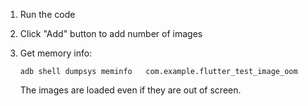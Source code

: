 1. Run the code
2. Click "Add" button to add number of images
3. Get memory info:
    ```
    adb shell dumpsys meminfo   com.example.flutter_test_image_oom
    ```


    The images are loaded even if they are out of screen.
